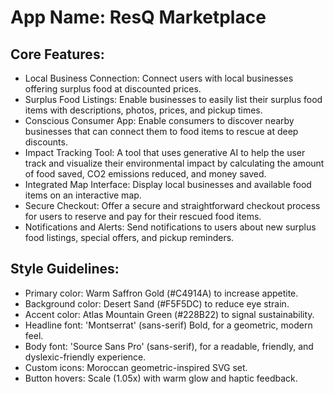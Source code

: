 # **App Name**: ResQ Marketplace

## Core Features:

- Local Business Connection: Connect users with local businesses offering surplus food at discounted prices.
- Surplus Food Listings: Enable businesses to easily list their surplus food items with descriptions, photos, prices, and pickup times.
- Conscious Consumer App: Enable consumers to discover nearby businesses that can connect them to food items to rescue at deep discounts.
- Impact Tracking Tool: A tool that uses generative AI to help the user track and visualize their environmental impact by calculating the amount of food saved, CO2 emissions reduced, and money saved.
- Integrated Map Interface: Display local businesses and available food items on an interactive map.
- Secure Checkout: Offer a secure and straightforward checkout process for users to reserve and pay for their rescued food items.
- Notifications and Alerts: Send notifications to users about new surplus food listings, special offers, and pickup reminders.

## Style Guidelines:

- Primary color: Warm Saffron Gold (#C4914A) to increase appetite.
- Background color: Desert Sand (#F5F5DC) to reduce eye strain.
- Accent color: Atlas Mountain Green (#228B22) to signal sustainability.
- Headline font: 'Montserrat' (sans-serif) Bold, for a geometric, modern feel.
- Body font: 'Source Sans Pro' (sans-serif), for a readable, friendly, and dyslexic-friendly experience.
- Custom icons: Moroccan geometric-inspired SVG set.
- Button hovers: Scale (1.05x) with warm glow and haptic feedback.